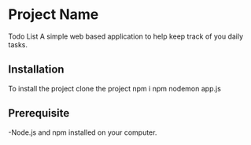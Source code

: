 # Project Name

Todo List
A simple web based application to help keep track of you daily tasks.


## Installation

To install the project
clone the project 
npm i 
npm nodemon app.js

## Prerequisite

-Node.js and npm installed on your computer.
